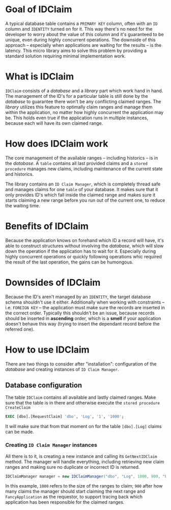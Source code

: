 # Goal of IDClaim
A typical database table contains a `PRIMARY KEY` column, often with an `ID` column and `IDENTITY` turned on for it. This way there's no need for the developer to worry about the value of this column and it's guaranteed to be unique, even during highly concurrent operations. The downside of this approach &ndash; especially when applications are waiting for the results &ndash; is the latency. This micro library aims to solve this problem by providing a standard solution requiring minimal implementation work.

# What is IDClaim
`IDClaim` consists of a *database* and a *library* part which work hand in hand. The management of the ID's for a particular table is still done by the *database* to guarantee there won't be any conflicting claimed ranges. The *library* utilizes this feature to optimally claim ranges and manage them within the application, no matter how highly concurrent the application may be. This holds even true if the application runs in multiple instances, because each will have its own claimed range.

# How does IDClaim work
The core management of the available ranges &ndash; including historics &ndash; is in the *database*. A `table` contains all last provided claims and a `stored procedure` manages new claims, including maintenance of the current state and historics.

The library contains an `ID Claim Manager`, which is completely thread safe and manages claims for one `table` of your database. It makes sure that it only provides ID's which fall inside the claimed range and makes sure it starts claiming a new range before you run out of the current one, to reduce the waiting time.

# Benefits of IDClaim
Because the application knows on forehand which ID a record will have, it's able to construct structures without involving the *database*, which will slow down the operation if the application has to wait for it. Especially during highly concurrent operations or quickly following operations whic required the result of the last operation, the gains can be humongous.

# Downsides of IDClaim
Because the ID's aren't managed by an `IDENTITY`, the target database schema shouldn't use it either. Additionally when working with constraints &ndash; i.e. `FOREIGN KEY` &ndash; the application must make sure the records are inserted in the correct order. Typically this shouldn't be an issue, because records should be inserted in **ascending** order, which is a **smell** if your application doesn't behave this way (trying to insert the dependant record before the referred one).

# How to use IDClaim
There are two things to consider after "installation": configuration of the *database* and creating instances of `ID Claim Manager`.

## Database configuration
The table `IDClaim` contains all available and lastly claimed ranges. Make sure that the table is in there and otherwise execute the `stored procedure` `CreateClaim`
```sql
EXEC [dbo].[RequestClaim] 'dbo', 'Log', '1', '1000';
```

It will make sure that from that moment on for the table `[dbo].[Log]` claims can be made.

### Creating `ID Claim Manager` instances
All there is to it, is creating a new instance and calling its `GetNextIDClaim` method. The manager will handle everything, including retrieving new claim ranges and making sure no duplicate or incorrect ID is returned.
```csharp
IDClaimManager manager = new IDClaimManager("dbo", "Log", 1000, 900, "FancyApplication");
```
In this example, `1000` refers to the size of the ranges to claim; `900` after how many claims the manager should start claiming the next range and `FancyApplication` as the requestor, to support tracing back which application has been responsible for the claimed ranges.